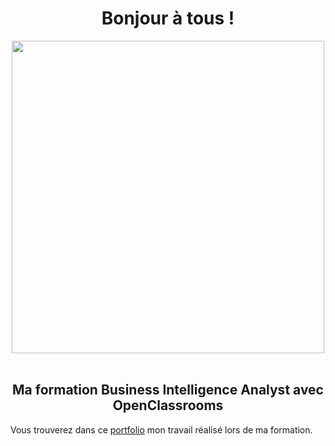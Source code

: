 <h1 align="center">Bonjour à tous !</h1>
<div align="center">
  <img src="https://github.com/user-attachments/assets/50fe1172-1285-4e08-bd71-b51dbdbb78c2" width="500">
</div>
<br>
<h2 align="center"> Ma formation Business Intelligence Analyst avec OpenClassrooms </h2>

  Vous trouverez dans ce [portfolio](https://github.com/matthieu-haidopoulo/matthieu-haidopoulo.github.io/blob/main/Portfolio.pdf) mon travail réalisé lors de ma formation.

